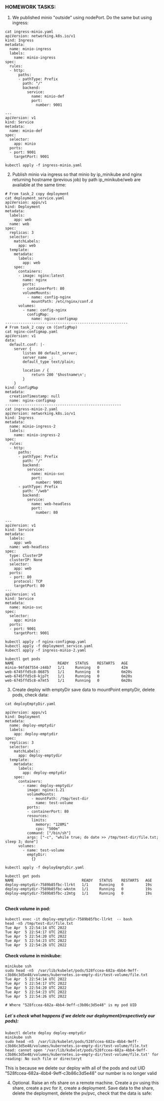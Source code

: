 ### HOMEWORK TASKS:

1. We published minio "outside" using nodePort. Do the same but using ingress:

```
cat ingress-minio.yaml
apiVersion: networking.k8s.io/v1
kind: Ingress
metadata:
  name: minio-ingress
  labels:
    name: minio-ingress
spec:
  rules:
  - http:
      paths:
      - pathType: Prefix
        path: "/"
        backend:
          service:
            name: minio-def
            port:
              number: 9001

---
apiVersion: v1
kind: Service
metadata:
  name: minio-def
spec:
  selector:
    app: minio
  ports:
  - port: 9001
    targetPort: 9001

kubectl apply -f ingress-minio.yaml
```

2. Publish minio via ingress so that minio by ip_minikube and nginx returning hostname (previous job) by path ip_minikube/web are available at the same time:

```
# From task_2 copy deployment 
cat deployment_service.yaml
apiVersion: apps/v1
kind: Deployment
metadata:
  labels:
    app: web
  name: web
spec:
  replicas: 3
  selector:
    matchLabels:
      app: web
  template:
    metadata:
      labels:
        app: web
    spec:
      containers:
      - image: nginx:latest
        name: nginx
        ports:
        - containerPort: 80
        volumeMounts:
          - name: config-nginx
            mountPath: /etc/nginx/conf.d
      volumes:
        - name: config-nginx
          configMap:
            name: nginx-configmap
--------------------------------------------------------
# From task_2 copy cm (ConfigMap)
cat nginx-configmap.yaml
apiVersion: v1
data:
  default.conf: |-
    server {
        listen 80 default_server;
        server_name _;
        default_type text/plain;

        location / {
            return 200 '$hostname\n';
        }
    }
kind: ConfigMap
metadata:
  creationTimestamp: null
  name: nginx-configmap
-----------------------------------------------------
cat ingress-minio-2.yaml
apiVersion: networking.k8s.io/v1
kind: Ingress
metadata:
  name: minio-ingress-2
  labels:
    name: minio-ingress-2
spec:
  rules:
  - http:
      paths:
      - pathType: Prefix
        path: "/"
        backend:
          service:
            name: minio-svc
            port:
              number: 9001
      - pathType: Prefix
        path: "/web"
        backend:
          service:
            name: web-headless
            port:
              number: 80

---
apiVersion: v1
kind: Service
metadata:
  labels:
    app: web
  name: web-headless
spec:
  type: ClusterIP
  clusterIP: None
  selector:
    app: web
  ports:
  - port: 80
    protocol: TCP
    targetPort: 80
---
apiVersion: v1
kind: Service
metadata:
  name: minio-svc
spec:
  selector:
    app: minio
  ports:
  - port: 9001
    targetPort: 9001

kubectl apply -f nginx-configmap.yaml
kubectl apply -f deployment_service.yaml
kubectl apply -f ingress-minio-2.yaml

kubectl get pods
NAME                    READY   STATUS    RESTARTS   AGE
minio-94fd47554-z44b7   1/1     Running   0          42m
web-6745ffd5c8-86875    1/1     Running   0          6m20s
web-6745ffd5c8-kjp7t    1/1     Running   0          6m20s
web-6745ffd5c8-m7mt5    1/1     Running   0          6m20s

```

3. Create deploy with emptyDir save data to mountPoint emptyDir, delete pods, check data:

```
cat deployEmptyDir.yaml

apiVersion: apps/v1
kind: Deployment
metadata:
  name: deploy-emptydir
  labels:
    app: deploy-emptydir
spec:
  replicas: 3
  selector:
    matchLabels:
      app: deploy-emptydir
  template:
    metadata:
      labels:
        app: deploy-emptydir
    spec:
      containers:
        - name: deploy-emptydir
          image: nginx:1.21
          volumeMounts:
            - mountPath: /tmp/test-dir
              name: test-volume
          ports:
          - containerPort: 80
          resources:
            limits:
              memory: "128Mi"
              cpu: "500m"
          command: ["/bin/sh"]
          args: ["-c", "while true; do date >> /tmp/test-dir/file.txt; sleep 3; done"]
      volumes:
        - name: test-volume
          emptyDir:
            {}

kubectl apply -f deployEmptyDir.yaml

kubectl get pods
NAME                               READY   STATUS    RESTARTS   AGE
deploy-emptydir-7589b85fbc-llrkt   1/1     Running   0          19s
deploy-emptydir-7589b85fbc-wkntm   1/1     Running   0          19s
deploy-emptydir-7589b85fbc-z2mtg   1/1     Running   0          19s


```
#### Check volume in pod:

```
kubectl exec -it deploy-emptydir-7589b85fbc-llrkt  -- bash
head -n5 /tmp/test-dir/file.txt
Tue Apr  5 22:54:14 UTC 2022
Tue Apr  5 22:54:17 UTC 2022
Tue Apr  5 22:54:20 UTC 2022
Tue Apr  5 22:54:23 UTC 2022
Tue Apr  5 22:54:26 UTC 2022
```
#### Check volume in minikube:

```
minikube ssh
sudo head -n5  /var/lib/kubelet/pods/528fccea-682a-4bb4-9eff-c3b86c3d5e48/volumes/kubernetes.io~empty-dir/test-volume/file.txt
Tue Apr  5 22:54:14 UTC 2022
Tue Apr  5 22:54:17 UTC 2022
Tue Apr  5 22:54:20 UTC 2022
Tue Apr  5 22:54:23 UTC 2022
Tue Apr  5 22:54:26 UTC 2022

# Where "528fccea-682a-4bb4-9eff-c3b86c3d5e48" is my pod UID 
```
##### Let`s check what happens if we delete our deployment(respectively our pods):

```
kubectl delete deploy deploy-emptydir
minikube ssh
sudo head -n5  /var/lib/kubelet/pods/528fccea-682a-4bb4-9eff-c3b86c3d5e48/volumes/kubernetes.io~empty-dir/test-volume/file.txt
head: cannot open '/var/lib/kubelet/pods/528fccea-682a-4bb4-9eff-c3b86c3d5e48/volumes/kubernetes.io~empty-dir/test-volume/file.txt' for reading: No such file or directoryt
```
This is because we delete our deploy with all of the pods and out UID "528fccea-682a-4bb4-9eff-c3b86c3d5e48" our number is no longer valid

4. Optional. Raise an nfs share on a remote machine. Create a pv using this share, create a pvc for it, create a deployment. Save data to the share, delete the deployment, delete the pv/pvc, check that the data is safe:
